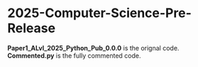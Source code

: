 # 2025-Computer-Science-Pre-Release

**Paper1_ALvl_2025_Python_Pub_0.0.0**    is the orignal code.<br />
**Commented.py**                         is the fully commented code.<br />
